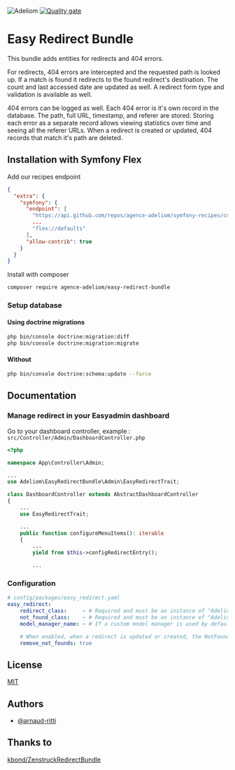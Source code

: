 
![Adeliom](https://adeliom.com/public/uploads/2017/09/Adeliom_logo.png)
[![Quality gate](https://sonarcloud.io/api/project_badges/quality_gate?project=agence-adeliom_easy-redirect-bundle)](https://sonarcloud.io/dashboard?id=agence-adeliom_easy-redirect-bundle)

# Easy Redirect Bundle

This bundle adds entities for redirects and 404 errors.

For redirects, 404 errors are intercepted and the requested path is looked up. If a match is found it redirects to the found redirect's destination. The count and last accessed date are updated as well. A redirect form type and validation is available as well.

404 errors can be logged as well. Each 404 error is it's own record in the database. The path, full URL, timestamp, and referer are stored. Storing each error as a separate record allows viewing statistics over time and seeing all the referer URLs. When a redirect is created or updated, 404 records that match it's path are deleted.

## Installation with Symfony Flex

Add our recipes endpoint

```json
{
  "extra": {
    "symfony": {
      "endpoint": [
        "https://api.github.com/repos/agence-adeliom/symfony-recipes/contents/index.json?ref=flex/main",
        ...
        "flex://defaults"
      ],
      "allow-contrib": true
    }
  }
}
```

Install with composer

```bash
composer require agence-adeliom/easy-redirect-bundle
```

### Setup database

#### Using doctrine migrations

```bash
php bin/console doctrine:migration:diff
php bin/console doctrine:migration:migrate
```

#### Without

```bash
php bin/console doctrine:schema:update --force
```

## Documentation

### Manage redirect in your Easyadmin dashboard

Go to your dashboard controller, example : `src/Controller/Admin/DashboardController.php`

```php
<?php

namespace App\Controller\Admin;

...
use Adeliom\EasyRedirectBundle\Admin\EasyRedirectTrait;

class DashboardController extends AbstractDashboardController
{
    ...
    use EasyRedirectTrait;

    ...
    public function configureMenuItems(): iterable
    {
        ...
        yield from $this->configRedirectEntry();

        ...
```

### Configuration

```yaml
# config/packages/easy_redirect.yaml
easy_redirect:
    redirect_class:     ~ # Required and must be an instance of "Adeliom\EasyRedirectBundle\Entity\Redirect"
    not_found_class:    ~ # Required and must be an instance of "Adeliom\EasyRedirectBundle\Entity\NotFound"
    model_manager_name: ~ # If a custom model manager is used by default its 'default'

    # When enabled, when a redirect is updated or created, the NotFound entites with a matching path are removed.
    remove_not_founds: true
```


## License

[MIT](https://choosealicense.com/licenses/mit/)


## Authors

- [@arnaud-ritti](https://github.com/arnaud-ritti)


## Thanks to

[kbond/ZenstruckRedirectBundle](kbond/ZenstruckRedirectBundle)


